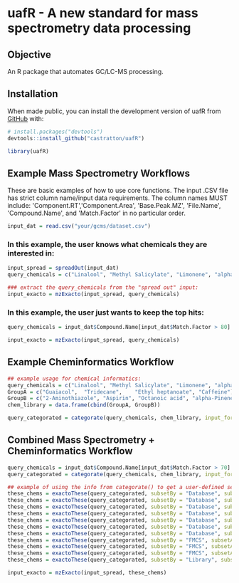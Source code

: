 
# uafR - A new standard for mass spectrometry data processing

<!-- badges: start -->
<!-- badges: end -->

## Objective

An R package that automates GC/LC-MS processing.

## Installation

When made public, you can install the development version of uafR from [GitHub](https://github.com/) with:

``` r
# install.packages("devtools")
devtools::install_github("castratton/uafR")

library(uafR)
```

## Example Mass Spectrometry Workflows

These are basic examples of how to use core functions. The input .CSV file has strict column name/input data requirements. The column names MUST include: 'Component.RT','Component.Area', 'Base.Peak.MZ', 'File.Name', 'Compound.Name', and 'Match.Factor' in no particular order.

``` r
input_dat = read.csv("your/gcms/dataset.csv")
```
### In this example, the user knows what chemicals they are interested in:
``` r
input_spread = spreadOut(input_dat)
query_chemicals = c("Linalool", "Methyl Salicylate", "Limonene", "alpha-Thujene")

### extract the query_chemicals from the "spread out" input:
input_exacto = mzExacto(input_spread, query_chemicals)
```
### In this example, the user just wants to keep the top hits:
``` r
query_chemicals = input_dat$Compound.Name[input_dat$Match.Factor > 80]

input_exacto = mzExacto(input_spread, query_chemicals)
```

## Example Cheminformatics Workflow
``` r
## example usage for chemical informatics:
query_chemicals = c("Linalool", "Methyl Salicylate", "Limonene", "alpha-Thujene")
GroupA = c("Guaiacol",	"Tridecane",	"Ethyl heptanoate", "Caffeine")
GroupB = c("2-Aminothiazole", "Aspirin", "Octanoic acid", "alpha-Pinene", "Toluene")
chem_library = data.frame(cbind(GroupA, GroupB))

query_categorated = categorate(query_chemicals, chem_library, input_format = "wide")
```
## Combined Mass Spectrometry + Cheminformatics Workflow

``` r
query_chemicals = input_dat$Compound.Name[input_dat$Match.Factor > 70]
query_categorated = categorate(query_chemicals, chem_library, input_format = "wide")

## example of using the info from categorate() to get a user-defined set of chemicals with exactoThese():
these_chems = exactoThese(query_categorated, subsetBy = "Database", subsetArgs = "All")
these_chems = exactoThese(query_categorated, subsetBy = "Database", subsetArgs = "reactives")
these_chems = exactoThese(query_categorated, subsetBy = "Database", subsetArgs = "LOTUS")
these_chems = exactoThese(query_categorated, subsetBy = "Database", subsetArgs = "KEGG")
these_chems = exactoThese(query_categorated, subsetBy = "Database", subsetArgs = "FEMA")
these_chems = exactoThese(query_categorated, subsetBy = "Database", subsetArgs = "FDA_SPL")
these_chems = exactoThese(query_categorated, subsetBy = "Database", subsetArgs = c("reactives", "FEMA"))
these_chems = exactoThese(query_categorated, subsetBy = "FMCS", subsetArgs = "MW", subsetArgs2 = "Greater Than", subset_input = 125)
these_chems = exactoThese(query_categorated, subsetBy = "FMCS", subsetArgs = "MW", subsetArgs2 = "Less Than", subset_input = 205)
these_chems = exactoThese(query_categorated, subsetBy = "FMCS", subsetArgs = "MW", subsetArgs2 = "Between", subset_input = c(125, 200))
these_chems = exactoThese(query_categorated, subsetBy = "Library", subsetArgs = "GroupB")

input_exacto = mzExacto(input_spread, these_chems)
```

